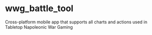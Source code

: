 # wwg_battle_tool
Cross-platform mobile app that supports all charts and actions used in Tabletop Napoleonic War Gaming 

